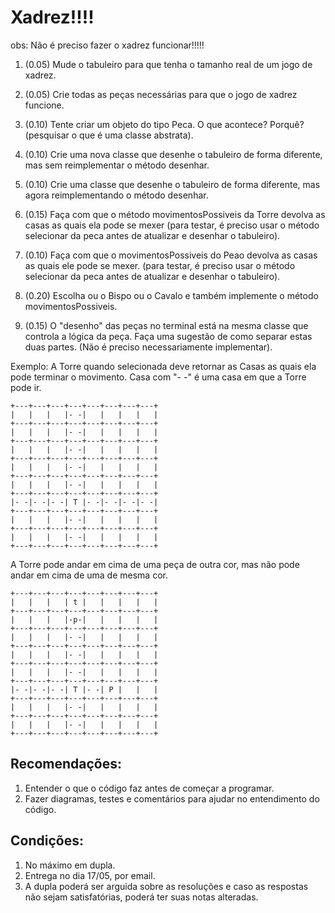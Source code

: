 # Xadrez!!!!
obs: Não é preciso fazer o xadrez funcionar!!!!!

1. (0.05) Mude o tabuleiro para que tenha o tamanho real de um jogo de xadrez.

2. (0.05) Crie todas as peças necessárias para que o jogo de xadrez funcione.

3. (0.10) Tente criar um objeto do tipo Peca. O que acontece? Porquê? (pesquisar o que é uma classe abstrata).

4. (0.10) Crie uma nova classe que desenhe o tabuleiro de forma diferente, mas sem reimplementar o método desenhar.

5. (0.10) Crie uma classe que desenhe o tabuleiro de forma diferente, mas agora reimplementando o método desenhar.

6. (0.15) Faça com que o método movimentosPossiveis da Torre devolva as casas as quais ela pode se mexer (para testar, é preciso usar o método selecionar da peca antes de atualizar e desenhar o tabuleiro).

7. (0.10) Faça com que o movimentosPossiveis do Peao devolva as casas as quais ele pode se mexer. (para testar, é preciso usar o método selecionar da peca antes de atualizar e desenhar o tabuleiro).

8. (0.20) Escolha ou o Bispo ou o Cavalo e também implemente o método movimentosPossiveis.

9. (0.15) O "desenho" das peças no terminal está na mesma classe que controla a lógica da peça. Faça uma sugestão de como separar estas duas partes. (Não é preciso necessariamente implementar).

Exemplo: A Torre quando selecionada deve retornar as Casas as quais ela pode terminar o movimento. Casa com "- -" é uma casa em que a Torre pode ir.
```
+---+---+---+---+---+---+---+---+
|   |   |   |- -|   |   |   |   |
+---+---+---+---+---+---+---+---+
|   |   |   |- -|   |   |   |   |
+---+---+---+---+---+---+---+---+
|   |   |   |- -|   |   |   |   |
+---+---+---+---+---+---+---+---+
|   |   |   |- -|   |   |   |   |
+---+---+---+---+---+---+---+---+
|   |   |   |- -|   |   |   |   |
+---+---+---+---+---+---+---+---+
|- -|- -|- -| T |- -|- -|- -|- -|
+---+---+---+---+---+---+---+---+
|   |   |   |- -|   |   |   |   |
+---+---+---+---+---+---+---+---+
|   |   |   |- -|   |   |   |   |
+---+---+---+---+---+---+---+---+
```

A Torre pode andar em cima de uma peça de outra cor, mas não pode andar em cima de uma de mesma cor.

```
+---+---+---+---+---+---+---+---+
|   |   |   | t |   |   |   |   |
+---+---+---+---+---+---+---+---+
|   |   |   |-p-|   |   |   |   |
+---+---+---+---+---+---+---+---+
|   |   |   |- -|   |   |   |   |
+---+---+---+---+---+---+---+---+
|   |   |   |- -|   |   |   |   |
+---+---+---+---+---+---+---+---+
|   |   |   |- -|   |   |   |   |
+---+---+---+---+---+---+---+---+
|- -|- -|- -| T |- -| P |   |   |
+---+---+---+---+---+---+---+---+
|   |   |   |- -|   |   |   |   |
+---+---+---+---+---+---+---+---+
|   |   |   |- -|   |   |   |   |
+---+---+---+---+---+---+---+---+
```

## Recomendações:
1. Entender o que o código faz antes de começar a programar.
2. Fazer diagramas, testes e comentários para ajudar no entendimento do código.

## Condições:
1. No máximo em dupla.
2. Entrega no dia 17/05, por email.
3. A dupla poderá ser arguida sobre as resoluções e caso as respostas não sejam satisfatórias, poderá ter suas notas alteradas.
